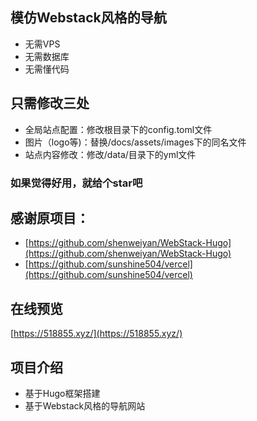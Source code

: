 ## 模仿Webstack风格的导航
* 无需VPS
* 无需数据库
* 无需懂代码

## 只需修改三处
* 全局站点配置：修改根目录下的config.toml文件
* 图片（logo等)：替换/docs/assets/images下的同名文件
* 站点内容修改：修改/data/目录下的yml文件

### 如果觉得好用，就给个star吧

## 感谢原项目：
* [https://github.com/shenweiyan/WebStack-Hugo](https://github.com/shenweiyan/WebStack-Hugo)
* [https://github.com/sunshine504/vercel](https://github.com/sunshine504/vercel)

## 在线预览
[https://518855.xyz/](https://518855.xyz/)

## 项目介绍
- 基于Hugo框架搭建
- 基于Webstack风格的导航网站